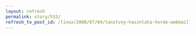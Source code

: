 ```yaml
---
layout: refresh
permalink: story/533/
refresh_to_post_id: /linux/2008/07/04/tanstvny-hasznlata-horde-webmaillel-lpsrl-lpsre
---
```

